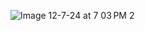 ![Image 12-7-24 at 7 03 PM 2](https://github.com/user-attachments/assets/7a9ffa5e-3261-4ef4-9d39-77a4bcfc6a36)
